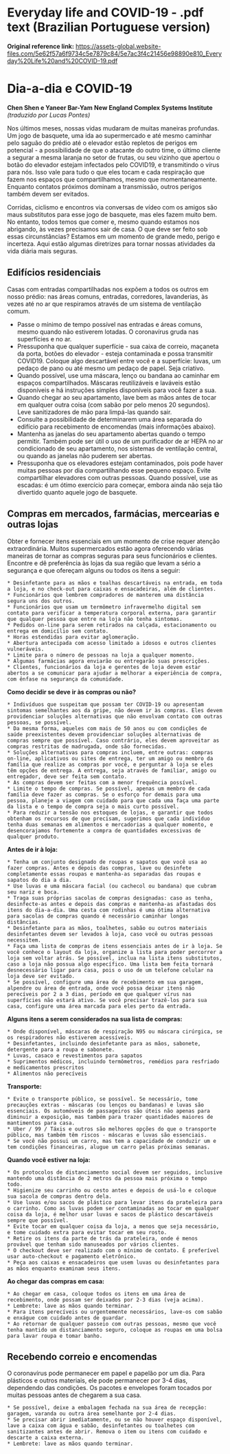 # Everyday life and COVID-19 - .pdf text (Brazilian Portuguese version)
**Original reference link:** https://assets-global.website-files.com/5e62f57a6f9734c5e7879c84/5e7ac3f4c21456e98890e810_Everyday%20Life%20and%20COVID-19.pdf


# Dia-a-dia e COVID-19
**Chen Shen e Yaneer Bar-Yam**
**New England Complex Systems Institute**
*(traduzido por Lucas Pontes)*

Nos últimos meses, nossas vidas mudaram de muitas maneiras profundas. Um jogo de basquete, uma ida ao supermercado e até mesmo caminhar pelo saguão do prédio até o elevador estão repletos de perigos em potencial - a possibilidade de que o atacante do outro time, o último cliente a segurar a mesma laranja no setor de frutas, ou seu vizinho que apertou o botão do elevador estejam infectados pelo COVID19, e transmitindo o vírus para nós. Isso vale para tudo o que eles tocam e cada respiração que fazem nos espaços que compartilhamos, mesmo que momentaneamente. Enquanto contatos próximos dominam a transmissão, outros perigos também devem ser evitados.

Corridas, ciclismo e encontros via conversas de vídeo com os amigos são maus substitutos para esse jogo de basquete, mas eles fazem muito bem. No entanto, todos temos que comer e, mesmo quando estamos nos abrigando, às vezes precisamos sair de casa. O que deve ser feito sob essas circunstâncias? Estamos em um momento de grande medo, perigo e incerteza. Aqui estão algumas diretrizes para tornar nossas atividades da vida diária mais seguras.

## Edifícios residenciais

Casas com entradas compartilhadas nos expõem a todos os outros em nosso prédio: nas áreas comuns, entradas, corredores, lavanderias, às vezes até no ar que respiramos através de um sistema de ventilação comum.

* Passe o mínimo de tempo possível nas entradas e áreas comuns, mesmo quando não estiverem lotadas. O coronavírus gruda nas superfícies e no ar.
* Pressuponha que qualquer superfície - sua caixa de correio, maçaneta da porta, botões do elevador - esteja contaminada e possa transmitir COVID19. Coloque algo descartável entre você e a superfície: luvas, um pedaço de pano ou até mesmo um pedaço de papel. Seja criativo.
* Quando possível, use uma máscara, lenço ou bandana ao caminhar em espaços compartilhados. Máscaras reutilizáveis e laváveis estão disponíveis e há instruções simples disponíveis para você fazer a sua.
* Quando chegar ao seu apartamento, lave bem as mãos antes de tocar em qualquer outra coisa (com sabão por pelo menos 20 segundos). Leve sanitizadores de mão para limpá-las quando sair.
* Consulte a possibilidade de determinarem uma área separada do edifício para recebimento de encomendas (mais informações abaixo).
* Mantenha as janelas do seu apartamento abertas quando o tempo permitir. Também pode ser útil o uso de um purificador de ar HEPA no ar condicionado de seu apartamento, nos sistemas de ventilação central, ou quando as janelas não puderem ser abertas.
* Pressuponha que os elevadores estejam contaminados, pois pode haver muitas pessoas por dia compartilhando esse pequeno espaço. Evite compartilhar elevadores com outras pessoas. Quando possível, use as escadas: é um ótimo exercício para começar, embora ainda não seja tão divertido quanto aquele jogo de basquete.

## Compras em mercados, farmácias, mercearias e outras lojas

Obter e fornecer itens essenciais em um momento de crise requer atenção extraordinária. Muitos supermercados estão agora oferecendo várias maneiras de tornar as compras seguras para seus funcionários e clientes. Encontre e dê preferência às lojas da sua região que levam a sério a segurança e que ofereçam alguns ou todos os itens a seguir:

    * Desinfetante para as mãos e toalhas descartáveis na entrada, em toda a loja, e no check-out para caixas e ensacadeiras, além de clientes.
    * Funcionários que lembrem compradores de manterem uma distância segura uns dos outros.
    * Funcionários que usam um termômetro infravermelho digital sem contato para verificar a temperatura corporal externa, para garantir que qualquer pessoa que entre na loja não tenha sintomas.
    * Pedidos on-line para serem retirados na calçada, estacionamento ou entrega em domicílio sem contato.
    * Horas estendidas para evitar aglomeração.
    * Abertura antecipada com acesso limitado a idosos e outros clientes vulneráveis.
    * Limite para o número de pessoas na loja a qualquer momento.
    * Algumas farmácias agora enviarão ou entregarão suas prescrições.
    * Clientes, funcionários da loja e gerentes de loja devem estar abertos a se comunicar para ajudar a melhorar a experiência de compra, com ênfase na segurança da comunidade.

**Como decidir se deve ir às compras ou não?**

    * Indivíduos que suspeitam que possam ter COVID-19 ou apresentam sintomas semelhantes aos da gripe, não devem ir às compras. Eles devem providenciar soluções alternativas que não envolvam contato com outras pessoas, se possível.
    * Da mesma forma, aqueles com mais de 50 anos ou com condições de saúde preexistentes devem providenciar soluções alternativas de compras sempre que possível. Caso contrário, eles devem aproveitar as compras restritas de madrugada, onde são fornecidas.
    * Soluções alternativas para compras incluem, entre outras: compras on-line, aplicativos ou sites de entrega, ter um amigo ou membro da família que realize as compras por você, e perguntar à loja se eles têm opções de entrega. A entrega, seja através de familiar, amigo ou entregador, deve ser feita sem contato.
    * As compras devem ser feitas com a menor frequência possível.
    * Limite o tempo de compras. Se possível, apenas um membro de cada família deve fazer as compras. Se o esforço for demais para uma pessoa, planeje a viagem com cuidado para que cada uma faça uma parte da lista e o tempo de compra seja o mais curto possível.
    * Para reduzir a tensão nos estoques de lojas, e garantir que todos obtenham os recursos de que precisam, sugerimos que cada indivíduo tenha duas semanas em alimentos e mercadorias a qualquer momento, e desencorajamos fortemente a compra de quantidades excessivas de qualquer produto.

**Antes de ir à loja:**

    * Tenha um conjunto designado de roupas e sapatos que você usa ao fazer compras. Antes e depois das compras, lave ou desinfete completamente essas roupas e mantenha-as separadas das roupas e sapatos do dia a dia.
    * Use luvas e uma máscara facial (ou cachecol ou bandana) que cubram seu nariz e boca.
    * Traga suas próprias sacolas de compras designadas: caso as tenha, desinfecte-as antes e depois das compras e mantenha-as afastadas dos itens do dia-a-dia. Uma cesta com rodinhas é uma ótima alternativa para sacolas de compras quando é necessário caminhar longas distâncias.
    * Desinfetante para as mãos, toalhetes, sabão ou outros materiais desinfetantes devem ser levados à loja, caso você ou outras pessoas necessitem.
    * Faça uma lista de compras de itens essenciais antes de ir à loja. Se você conhece o layout da loja, organize a lista para poder percorrer a loja sem voltar atrás. Se possível, inclua na lista itens substitutos, caso a loja não possua algo específico. Uma lista bem feita tornará desnecessário ligar para casa, pois o uso de um telefone celular na loja deve ser evitado.
    * Se possível, configure uma área de recebimento em sua garagem, alpendre ou área de entrada, onde você possa deixar itens não perecíveis por 2 a 3 dias, período em que qualquer vírus nas superfícies não estará ativo. Se você precisar trazê-los para sua casa, configure uma área marcada para eles perto da entrada.

**Alguns itens a serem considerados na sua lista de compras:**

    * Onde disponível, máscaras de respiração N95 ou máscara cirúrgica, se os respiradores não estiverem acessíveis.
    * Desinfetantes, incluindo desinfetante para as mãos, sabonete, detergente para a roupa e sabonete.
    * Luvas, casaco e revestimentos para sapatos
    * Suprimentos médicos, incluindo termômetros, remédios para resfriado e medicamentos prescritos
    * Alimentos não perecíveis

**Transporte:**

    * Evite o transporte público, se possível. Se necessário, tome precauções extras - máscaras (ou lenços ou bandanas) e luvas são essenciais. Os automóveis de passageiros são úteis não apenas para diminuir a exposição, mas também para trazer quantidades maiores de mantimentos para casa.
    * Uber / 99 / Táxis e outros são melhores opções do que o transporte público, mas também têm riscos - máscaras e luvas são essenciais.
    * Se você não possui um carro, mas tem a capacidade de conduzir um e tem condições financeiras, alugue um carro pelas próximas semanas.

**Quando você estiver na loja:**

    * Os protocolos de distanciamento social devem ser seguidos, inclusive mantendo uma distância de 2 metros da pessoa mais próxima o tempo todo.
    * Higienize seu carrinho ou cesto antes e depois de usá-lo e coloque sua sacola de compras dentro dela.
    * Use luvas e/ou sacos de plástico para levar itens da prateleira para o carrinho. Como as luvas podem ser contaminadas ao tocar em qualquer coisa da loja, é melhor usar luvas e sacos de plástico descartáveis sempre que possível.
    * Evite tocar em qualquer coisa da loja, a menos que seja necessário, e tome cuidado extra para evitar tocar em seu rosto.
    * Retire os itens da parte de trás da prateleira, onde é menos provável que tenham sido manuseados por vários clientes.
    * O checkout deve ser realizado com o mínimo de contato. É preferível usar auto-checkout e pagamento eletrônico.
    * Peça aos caixas e ensacadeiros que usem luvas ou desinfetantes para as mãos enquanto examinam seus itens.

**Ao chegar das compras em casa:**

    * Ao chegar em casa, coloque todos os itens em uma área de recebimento, onde possam ser deixados por 2-3 dias (veja acima).
    * Lembrete: lave as mãos quando terminar.
    * Para itens perecíveis ou urgentemente necessários, lave-os com sabão e enxágue com cuidado antes de guardar.
    * Ao retornar de qualquer passeio com outras pessoas, mesmo que você tenha mantido um distanciamento seguro, coloque as roupas em uma bolsa para lavar roupa e tomar banho.

## Recebendo correio e encomendas

O coronavírus pode permanecer em papel e papelão por um dia. Para plásticos e outros materiais, ele pode permanecer por 3-4 dias, dependendo das condições. Os pacotes e envelopes foram tocados por muitas pessoas antes de chegarem a sua casa.

    * Se possível, deixe a embalagem fechada na sua área de recepção: garagem, varanda ou outra área semelhante por 2-4 dias.
    * Se precisar abrir imediatamente, ou se não houver espaço disponível, lave a caixa com água e sabão, desinfetantes ou toalhetes com sanitizantes antes de abrir. Remova o item ou itens com cuidado e descarte a caixa externa.
    * Lembrete: lave as mãos quando terminar.
